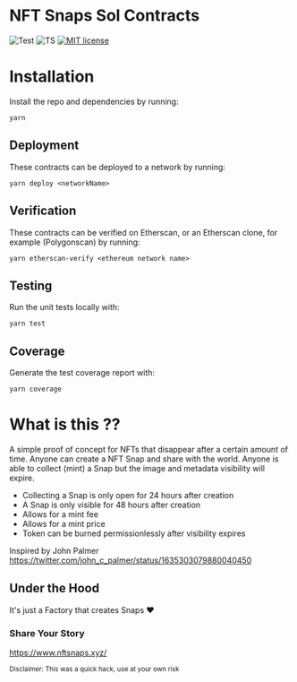 # NFT Snaps Sol Contracts

![Test](https://github.com/turbo-eth/template-hardhat-sol/actions/workflows/test.yml/badge.svg)
![TS](https://badgen.net/badge/-/TypeScript?icon=typescript&label&labelColor=blue&color=555555)
[![MIT license](https://img.shields.io/badge/License-MIT-blue.svg)](http://perso.crans.org/besson/LICENSE.html)

# Installation

Install the repo and dependencies by running:

`yarn`

## Deployment

These contracts can be deployed to a network by running:

`yarn deploy <networkName>`

## Verification

These contracts can be verified on Etherscan, or an Etherscan clone, for example (Polygonscan) by running:

`yarn etherscan-verify <ethereum network name>`

## Testing

Run the unit tests locally with:

`yarn test`

## Coverage

Generate the test coverage report with:

`yarn coverage`

# What is this ??

A simple proof of concept for NFTs that disappear after a certain amount of time. Anyone can create a NFT Snap and share with the world. Anyone is able to collect (mint) a Snap but the image and metadata visibility will expire.

- Collecting a Snap is only open for 24 hours after creation
- A Snap is only visible for 48 hours after creation
- Allows for a mint fee
- Allows for a mint price
- Token can be burned permissionlessly after visibility expires

Inspired by John Palmer
https://twitter.com/john_c_palmer/status/1635303079880040450

## Under the Hood
It's just a Factory that creates Snaps ❤

### Share Your Story
https://www.nftsnaps.xyz/

<sub>Disclaimer: This was a quick hack, use at your own risk</sub>
